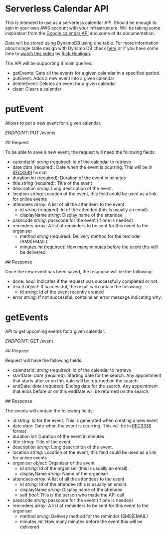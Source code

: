 # Serverless Calendar API

This is intended to use as a serverless calendar API. Should be enough to spin in your own AWS account with your infrastructure. Will be taking some inspiration from the [Google calendar API](https://developers.google.com/calendar/v3/reference/events) and some of its documentation. 

Data will be stored using DynamoDB using one table. For more information about single table design with Dynamo DB check [here](https://www.alexdebrie.com/posts/dynamodb-single-table/) or if you have some time to [watch this video](https://youtu.be/jzeKPKpucS0) by [Rick Houligan](https://twitter.com/houlihan_rick). 


The API will be supporting 4 main queries:

- getEvents: Gets all the events for a given calendar in a specified period. 
- putEvent: Adds a new event into a given calendar
- deleteEvent: Deletes an event for a given calendar
- clear: Clears a calendar

# putEvent

Allows to put a new event for a given calendar. 

*ENDPOINT*: PUT /events

## Request 

To be able to save a new event, the request will need the following fields:

 - calendarId: *string* (required): id of the calendar to retrieve
 - date *date* (required): Date when the event is ocurring. This will be in [RFC3339](https://tools.ietf.org/html/rfc3339) format
 - duration *int* (required): Duration of the event in minutes
 - title *string* (required): Title of the event
 - description *string*: Long description of the event. 
 - location *string*: Location of the event, this field could be used as a link for online events
 - attendees *array*: A list of all the attendees to the event
   - id *string* (required): Id of the attendee (this is usually an email).
   - displayName *string*: Display name of the attendee
 - passcode *string*: passcode for the event (if one is needed)
 - reminders *array*: A list of reminders to be sent for this event to the organiser
   - method *string* (required): Delivery method for the reminder (SMS|EMAIL)
   - minutes *int* (required): How many minutes before the event this will be delivered 

## Response

Once the new event has been saved, the response will be the following:

 - done: *bool*: Indicates if the request was successfully completed or not.
 - result *object*: If successful, the result will contain the following:
    - id *string*: Id of the event recently created
 - error *string*: If not successful, contains an error message indicating why.

# getEvents

API to get upcoming events for a given calendar. 

*ENDPOINT*: GET /event

## Request

Request will have the following fields:

 - calendarId: *string* (required): id of the calendar to retrieve
 - startDate: *date* (required): Starting date for the search. Any appointment that starts after or on this date will be returned on the search.
 - endDate: *date* (required): Ending date for the search. Any appointment that ends before or on this endDate will be returned on the search.


## Response

The events will contain the following fields:

 - id *string*: Id for the event. This is generated when creating a new event
 - date *date*: Date when the event is ocurring. This will be in [RFC3339](https://tools.ietf.org/html/rfc3339) format
 - duration *int*: Duration of the event in minutes
 - title *string*: Title of the event
 - description *string*: Long description of the event. 
 - location *string*: Location of the event, this field could be used as a link for online events
 - organiser *object*: Organiser of the event
   - id *string*: Id of the organiser (this is usually an email).
   - displayName *string*: Name of the organiser
 - attendees *array*: A list of all the attendees to the event
   - id *string*: Id of the attendee (this is usually an email).
   - displayName *string*: Display name of the attendee
   - self *bool*: This is the person who made the API call
 - passcode *string*: passcode for the event (if one is needed)
 - reminders *array*: A list of reminders to be sent for this event to the organiser
   - method *string*: Delivery method for the reminder (SMS|EMAIL)
   - minutes *int*: How many minutes before the event this will be delivered
